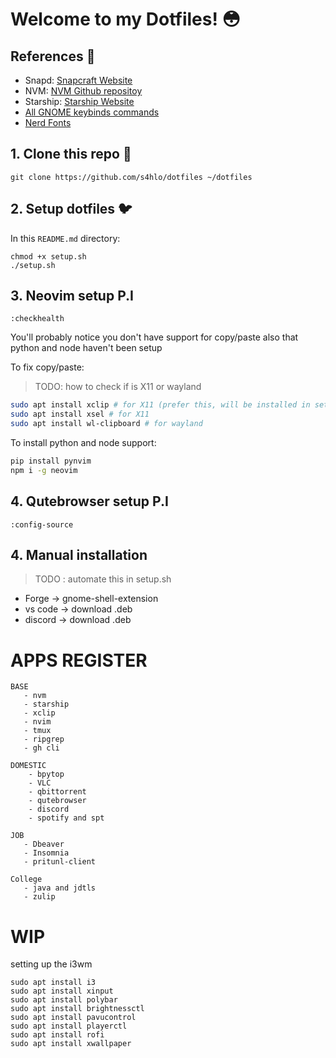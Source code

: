 # Welcome to my Dotfiles! 😳

## References 📝

- Snapd: [Snapcraft Website](https://snapcraft.io/snapd)
- NVM: [NVM Github repositoy](https://github.com/nvm-sh/nvm#installing-and-updating)
- Starship: [Starship Website](https://starship.rs/)
- [All GNOME keybinds commands](https://gist.github.com/justgook/4257735)
- [Nerd Fonts](https://www.nerdfonts.com/font-downloads)

## 1. Clone this repo 🗿

```
git clone https://github.com/s4hlo/dotfiles ~/dotfiles
```

## 2. Setup dotfiles 🐦

In this `README.md` directory:

```
chmod +x setup.sh
./setup.sh
```

## 3. Neovim setup P.I 

```
:checkhealth
```

You'll probably notice you don't have support for copy/paste also that python and node haven't been setup

To fix copy/paste:

> TODO: how to check if is X11 or wayland

```sh
sudo apt install xclip # for X11 (prefer this, will be installed in setup.sh)
sudo apt install xsel # for X11
sudo apt install wl-clipboard # for wayland
```

To install python and node support:

```sh
pip install pynvim
npm i -g neovim

```

## 4. Qutebrowser setup P.I

```
:config-source
```

## 4. Manual installation 

> TODO : automate this in setup.sh

- Forge -> gnome-shell-extension
- vs code -> download .deb
- discord -> download .deb

# APPS REGISTER

```
BASE
   - nvm
   - starship
   - xclip
   - nvim
   - tmux
   - ripgrep
   - gh cli

DOMESTIC
    - bpytop
    - VLC
    - qbittorrent
    - qutebrowser
    - discord
    - spotify and spt

JOB
   - Dbeaver
   - Insomnia
   - pritunl-client

College
   - java and jdtls
   - zulip
```


# WIP
setting up the i3wm
```
sudo apt install i3
sudo apt install xinput
sudo apt install polybar
sudo apt install brightnessctl
sudo apt install pavucontrol
sudo apt install playerctl
sudo apt install rofi
sudo apt install xwallpaper

```
